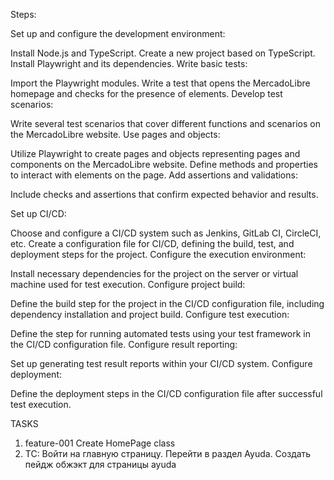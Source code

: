 Steps:

Set up and configure the development environment:

Install Node.js and TypeScript.
Create a new project based on TypeScript.
Install Playwright and its dependencies.
Write basic tests:

Import the Playwright modules.
Write a test that opens the MercadoLibre homepage and checks for the presence of elements.
Develop test scenarios:

Write several test scenarios that cover different functions and scenarios on the MercadoLibre website.
Use pages and objects:

Utilize Playwright to create pages and objects representing pages and components on the MercadoLibre website.
Define methods and properties to interact with elements on the page.
Add assertions and validations:

Include checks and assertions that confirm expected behavior and results.

Set up CI/CD:

Choose and configure a CI/CD system such as Jenkins, GitLab CI, CircleCI, etc.
Create a configuration file for CI/CD, defining the build, test, and deployment steps for the project.
Configure the execution environment:

Install necessary dependencies for the project on the server or virtual machine used for test execution.
Configure project build:

Define the build step for the project in the CI/CD configuration file, including dependency installation and project build.
Configure test execution:

Define the step for running automated tests using your test framework in the CI/CD configuration file.
Configure result reporting:

Set up generating test result reports within your CI/CD system.
Configure deployment:

Define the deployment steps in the CI/CD configuration file after successful test execution.

TASKS

1. feature-001 Create HomePage class
2. TC: Войти на главную страницу. Перейти в раздел Ayuda. Создать пейдж обжэкт для страницы ayuda
